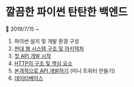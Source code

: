 # 깔끔한 파이썬 탄탄한 백엔드

📖 2019/7/15 ~ 

1. 파이썬 설치 및 개발 환경 구성
2. [현대 웹 시스템 구조 및 아키텍처](https://github.com/s2zan/TIL/blob/master/python-backend/2-web-system-architecture.md)
3. [첫 API 개발 시작](https://github.com/s2zan/TIL/blob/master/python-backend/3-first-api-development.md)
4. [HTTP의 구조 및 핵심 요소](https://github.com/s2zan/TIL/blob/master/python-backend/4-http.md)
5. [본격적으로 API 개발하기](https://github.com/s2zan/TIL/blob/master/python-backend/5-api-development.md) (미니 트위터 만들기)
6. [데이터베이스](https://github.com/s2zan/TIL/blob/master/python-backend/6-database.md) 

